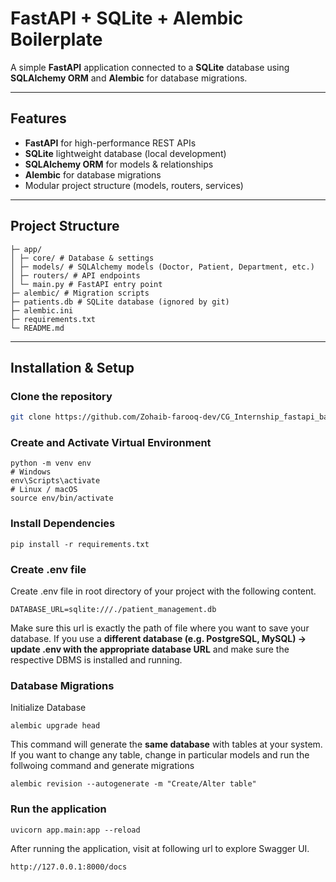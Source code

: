 # FastAPI + SQLite + Alembic Boilerplate

A simple **FastAPI** application connected to a **SQLite** database using **SQLAlchemy ORM** and **Alembic** for database migrations.

---

## Features
- **FastAPI** for high-performance REST APIs
- **SQLite** lightweight database (local development)
- **SQLAlchemy ORM** for models & relationships
- **Alembic** for database migrations
- Modular project structure (models, routers, services)

---

## Project Structure
```
├─ app/
│ ├─ core/ # Database & settings
│ ├─ models/ # SQLAlchemy models (Doctor, Patient, Department, etc.)
│ ├─ routers/ # API endpoints
│ └─ main.py # FastAPI entry point
├─ alembic/ # Migration scripts
├─ patients.db # SQLite database (ignored by git)
├─ alembic.ini
├─ requirements.txt
└─ README.md
```

---

## Installation & Setup
### Clone the repository 

``` bash
git clone https://github.com/Zohaib-farooq-dev/CG_Internship_fastapi_backend.git

```
### Create and Activate Virtual Environment

```
python -m venv env
# Windows
env\Scripts\activate
# Linux / macOS
source env/bin/activate
```

### Install Dependencies 
```
pip install -r requirements.txt
```
### Create .env file
Create .env file in root directory of your project with the following content. 
```
DATABASE_URL=sqlite:///./patient_management.db
```
Make sure this url is exactly the path of file where you want to save your database. If you use a **different database (e.g. PostgreSQL, MySQL) → update .env with the appropriate database URL** and make sure the respective DBMS is installed and running.

### Database Migrations 
Initialize Database
```
alembic upgrade head
```
This command will generate the **same database** with tables at your system. If you want to change any table, change in particular models and run the follwoing command
and generate migrations 
```
alembic revision --autogenerate -m "Create/Alter table"
```
### Run the application
```
uvicorn app.main:app --reload
```
After running the application, visit at following url to explore Swagger UI.
```
http://127.0.0.1:8000/docs
```